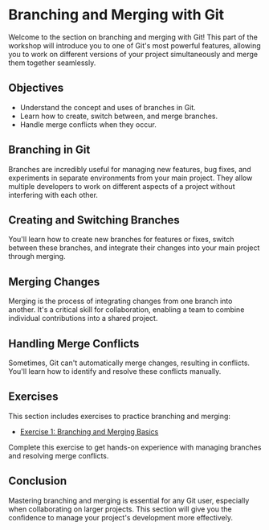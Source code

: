 # Branching and Merging with Git

Welcome to the section on branching and merging with Git! This part of the workshop will introduce you to one of Git's most powerful features, allowing you to work on different versions of your project simultaneously and merge them together seamlessly.

## Objectives

- Understand the concept and uses of branches in Git.
- Learn how to create, switch between, and merge branches.
- Handle merge conflicts when they occur.

## Branching in Git

Branches are incredibly useful for managing new features, bug fixes, and experiments in separate environments from your main project. They allow multiple developers to work on different aspects of a project without interfering with each other.

## Creating and Switching Branches

You'll learn how to create new branches for features or fixes, switch between these branches, and integrate their changes into your main project through merging.

## Merging Changes

Merging is the process of integrating changes from one branch into another. It's a critical skill for collaboration, enabling a team to combine individual contributions into a shared project.

## Handling Merge Conflicts

Sometimes, Git can't automatically merge changes, resulting in conflicts. You'll learn how to identify and resolve these conflicts manually.

## Exercises

This section includes exercises to practice branching and merging:

- [Exercise 1: Branching and Merging Basics](./exercises/exercise-1.md)

Complete this exercise to get hands-on experience with managing branches and resolving merge conflicts.

## Conclusion

Mastering branching and merging is essential for any Git user, especially when collaborating on larger projects. This section will give you the confidence to manage your project's development more effectively.

